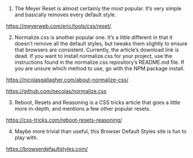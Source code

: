 1. The Meyer Reset is almost certainly the most popular. It’s very simple and basically removes every default style.

https://meyerweb.com/eric/tools/css/reset/


2. Normalize.css is another popular one. It’s a little different in that it doesn’t remove all the default styles, but tweaks them slightly to ensure that browsers are consistent. Currently, the article’s download link is dead. If you want to install normalize.css for your project, use the instructions found in the normalize.css repository’s README.md file. If you are unsure which method to use, go with the NPM package install.

https://nicolasgallagher.com/about-normalize-css/

https://github.com/necolas/normalize.css

3. Reboot, Resets and Reasoning is a CSS tricks article that goes a little more in-depth, and mentions a few other popular resets.

https://css-tricks.com/reboot-resets-reasoning/


4. Maybe more trivial than useful, this Browser Default Styles site is fun to play with.

https://browserdefaultstyles.com/